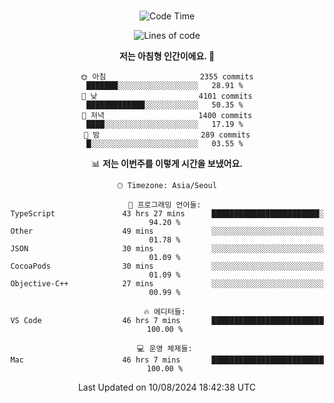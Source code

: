 <div align="center">

<br />

 <!--START_SECTION:waka-->
![Code Time](http://img.shields.io/badge/Code%20Time-2%2C926%20hrs%207%20mins-blue)

![Lines of code](https://img.shields.io/badge/%EC%A0%80%EB%8A%94%20%EC%97%AC%ED%83%9C%EA%B9%8C%EC%A7%80%20-4.2%20million%20%EC%A4%84%EC%9D%98%20%EC%BD%94%EB%93%9C%EB%A5%BC%20%EC%9E%91%EC%84%B1%ED%96%88%EC%96%B4%EC%9A%94.-blue)

**저는 아침형 인간이에요. 🐤** 

```text
🌞 아침                     2355 commits        ███████░░░░░░░░░░░░░░░░░░   28.91 % 
🌆 낮　                     4101 commits        █████████████░░░░░░░░░░░░   50.35 % 
🌃 저녁                     1400 commits        ████░░░░░░░░░░░░░░░░░░░░░   17.19 % 
🌙 밤　                     289 commits         █░░░░░░░░░░░░░░░░░░░░░░░░   03.55 % 
```


📊 **저는 이번주를 이렇게 시간을 보냈어요.** 

```text
🕑︎ Timezone: Asia/Seoul

💬 프로그래밍 언어들: 
TypeScript               43 hrs 27 mins      ████████████████████████░   94.20 % 
Other                    49 mins             ░░░░░░░░░░░░░░░░░░░░░░░░░   01.78 % 
JSON                     30 mins             ░░░░░░░░░░░░░░░░░░░░░░░░░   01.09 % 
CocoaPods                30 mins             ░░░░░░░░░░░░░░░░░░░░░░░░░   01.09 % 
Objective-C++            27 mins             ░░░░░░░░░░░░░░░░░░░░░░░░░   00.99 % 

🔥 에디터들: 
VS Code                  46 hrs 7 mins       █████████████████████████   100.00 % 

💻 운영 체제들: 
Mac                      46 hrs 7 mins       █████████████████████████   100.00 % 
```


 Last Updated on 10/08/2024 18:42:38 UTC
<!--END_SECTION:waka-->

</div>
